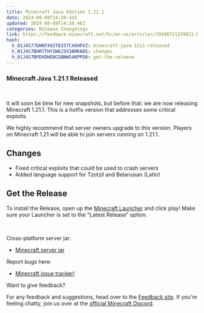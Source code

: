 ```yaml
---
title: Minecraft Java Edition 1.21.1
date: 2024-08-08T14:50:43Z
updated: 2024-08-08T14:56:46Z
categories: Release Changelogs
link: https://feedback.minecraft.net/hc/en-us/articles/29100721259021-Minecraft-Java-Edition-1-21-1
hash:
  h_01J4S77DHRFX92T8337CX6HPXZ: minecraft-java-1211-released
  h_01J4S7BHR7THYSW6J3X3AMKA0S: changes
  h_01J4S7BPDXDHEBCGBNW54KPPD8: get-the-release
---
```


### Minecraft Java 1.21.1 Released

 

It will soon be time for new snapshots, but before that: we are now releasing Minecraft 1.21.1. This is a hotfix version that addresses some critical exploits.

We highly recommend that server owners upgrade to this version. Players on Minecraft 1.21 will be able to join servers running on 1.21.1.

## Changes

- Fixed critical exploits that could be used to crash servers
- Added language support for Tzotzil and Belarusian (Latin)

## Get the Release

To install the Release, open up the [Minecraft Launcher](https://www.minecraft.net/download.html) and click play! Make sure your Launcher is set to the "Latest Release” option.

 

Cross-platform server jar:

- [Minecraft server jar](https://piston-data.mojang.com/v1/objects/e56720aba46f7f07238c4c054a160fc942da9f78/server.jar)

Report bugs here:

- [Minecraft issue tracker!](https://piston-data.mojang.com/v1/objects/e56720aba46f7f07238c4c054a160fc942da9f78/server.jar)

Want to give feedback?

For any feedback and suggestions, head over to the [Feedback site](https://feedback.minecraft.net/). If you're feeling chatty, join us over at the [official Minecraft Discord](https://discordapp.com/invite/minecraft).
